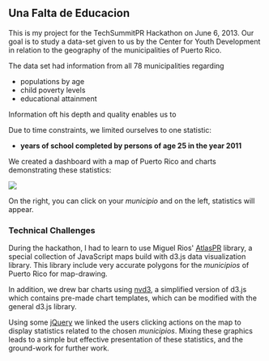 ## Una Falta de Educacion

This is my project for the TechSummitPR Hackathon on June 6, 2013.  Our goal is to study a data-set given to us by the Center for Youth Development in relation to the geography of the municipalities of Puerto Rico.

The data set had information from all 78 municipalities regarding

- populations by age
- child poverty levels
- educational attainment

Information oft his depth and quality enables us to 

Due to time constraints, we limited ourselves to one statistic:
- **years of school completed by persons of age 25 in the year 2011**

We created a dashboard with a map of Puerto Rico and charts demonstrating these statistics:

![](https://dl.dropboxusercontent.com/u/17949100/OGP/screenshOt.png)

On the right, you can click on your *municipio* and on the left, statistics will appear.

### Technical Challenges

During the hackathon, I had to learn to use Miguel Rios' [AtlasPR](https://github.com/miguelrios/atlaspr) library, a special collection of JavaScript maps build with d3.js data visualization library.  This library include very accurate polygons for the *municipios* of Puerto Rico for map-drawing.

In addition, we drew bar charts using [nvd3](http://nvd3.org/), a simplified version of d3.js which contains pre-made chart templates, which can be modified with the general d3.js library.

Using some [jQuery](http://jquery.com/) we linked the users clicking actions on the map to display statistics related to the chosen *municipios*.  Mixing these graphics leads to a simple but effective presentation of these statistics, and the ground-work for further work.

